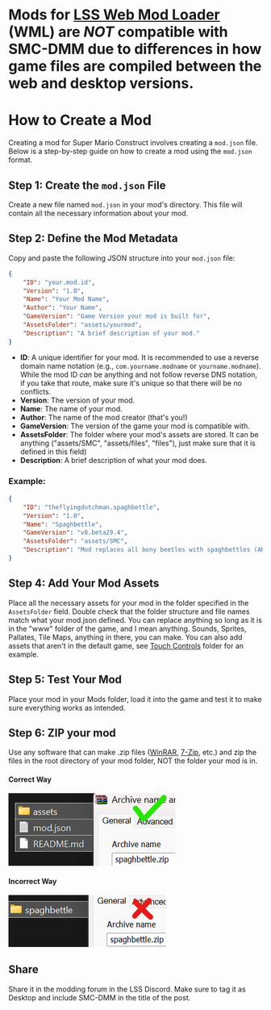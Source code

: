# Mods for [LSS Web Mod Loader](https://github.com/Level-Share-Square/LSS-web-mod-loader) (WML) are *NOT* compatible with SMC-DMM due to differences in how game files are compiled between the web and desktop versions.
# How to Create a Mod
Creating a mod for Super Mario Construct involves creating a `mod.json` file. Below is a step-by-step guide on how to create a mod using the `mod.json` format.

## Step 1: Create the `mod.json` File
Create a new file named `mod.json` in your mod's directory. This file will contain all the necessary information about your mod.

## Step 2: Define the Mod Metadata

Copy and paste the following JSON structure into your `mod.json` file:

```json
{
	"ID": "your.mod.id",
	"Version": "1.0",
	"Name": "Your Mod Name",
	"Author": "Your Name",
	"GameVersion": "Game Version your mod is built for",
	"AssetsFolder": "assets/yourmod",
	"Description": "A brief description of your mod."
}
```

- **ID**: A unique identifier for your mod. It is recommended to use a reverse domain name notation (e.g., `com.yourname.modname` or `yourname.modname`). While the mod ID *can* be anything and not follow reverse DNS notation, if you take that route, make sure it's unique so that there will be no conflicts.
- **Version**: The version of your mod.
- **Name**: The name of your mod.
- **Author**: The name of the mod creator (that's you!)
- **GameVersion**: The version of the game your mod is compatible with.
- **AssetsFolder**: The folder where your mod's assets are stored. It can be anything ("assets/SMC", "assets/files", "files"), just make sure that it is defined in this field)
- **Description**: A brief description of what your mod does.
### Example:
```json
{
	"ID": "theflyingdutchman.spaghbettle",
	"Version": "1.0",
	"Name": "Spaghbettle",
	"GameVersion": "v8.beta29.4",
	"AssetsFolder": "assets/SMC",
	"Description": "Mod replaces all bony beetles with spaghbettles (AKA pastabeetle) in both gamestyles of Super Mario Construct."
}
```

## Step 4: Add Your Mod Assets
Place all the necessary assets for your mod in the folder specified in the `AssetsFolder` field. Double check that the folder structure and file names match what your mod.json defined. You can replace anything so long as it is in the "www" folder of the game, and I mean anything. Sounds, Sprites, Pallates, Tile Maps, anything in there, you can make. You can also add assets that aren't in the default game, see [Touch Controls](https://github.com/WINRARisyou/SMC-Desktop-Mod-Manager/blob/main/Example%20Mods/Touch%20Controls/README.md) folder for an example.

## Step 5: Test Your Mod
Place your mod in your Mods folder, load it into the game and test it to make sure everything works as intended.

## Step 6: ZIP your mod
Use any software that can make .zip files ([WinRAR](https://www.rarlab.com/), [7-Zip](https://7-zip.org/), etc.) and zip the files in the root directory of your mod folder, NOT the folder your mod is in.
#### Correct Way
![Correct](correct.png)
#### Incorrect Way
![Incorrect](incorrect.png)

## Share
Share it in the modding forum in the LSS Discord. Make sure to tag it as Desktop and include SMC-DMM in the title of the post.
